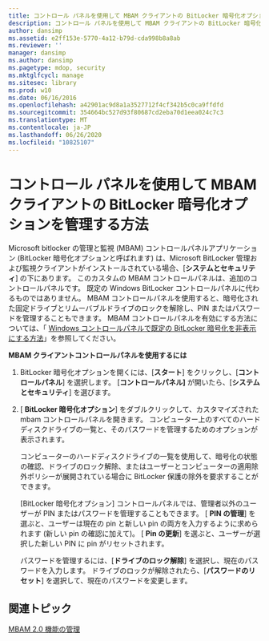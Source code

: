 ```yaml
---
title: コントロール パネルを使用して MBAM クライアントの BitLocker 暗号化オプションを管理する方法
description: コントロール パネルを使用して MBAM クライアントの BitLocker 暗号化オプションを管理する方法
author: dansimp
ms.assetid: e2ff153e-5770-4a12-b79d-cda998b8a8ab
ms.reviewer: ''
manager: dansimp
ms.author: dansimp
ms.pagetype: mdop, security
ms.mktglfcycl: manage
ms.sitesec: library
ms.prod: w10
ms.date: 06/16/2016
ms.openlocfilehash: a42901ac9d8a1a3527712f4cf342b5c0ca9ffdfd
ms.sourcegitcommit: 354664bc527d93f80687cd2eba70d1eea024c7c3
ms.translationtype: MT
ms.contentlocale: ja-JP
ms.lasthandoff: 06/26/2020
ms.locfileid: "10825107"
---
```

# コントロール パネルを使用して MBAM クライアントの BitLocker 暗号化オプションを管理する方法


Microsoft bitlocker の管理と監視 (MBAM) コントロールパネルアプリケーション (BitLocker 暗号化オプションと呼ばれます) は、Microsoft BitLocker 管理および監視クライアントがインストールされている場合、[**システムとセキュリティ**] の下にあります。 このカスタムの MBAM コントロールパネルは、追加のコントロールパネルです。 既定の Windows BitLocker コントロールパネルに代わるものではありません。 MBAM コントロールパネルを使用すると、暗号化された固定ドライブとリムーバブルドライブのロックを解除し、PIN またはパスワードを管理することもできます。 MBAM コントロールパネルを有効にする方法については、「 [Windows コントロールパネルで既定の BitLocker 暗号化を非表示にする方法](how-to-hide-default-bitlocker-encryption-in-the-windows-control-panel-mbam-2.md)」を参照してください。

**MBAM クライアントコントロールパネルを使用するには**

1.  BitLocker 暗号化オプションを開くには、[**スタート**] をクリックし、[**コントロールパネル**] を選択します。 [**コントロールパネル]** が開いたら、[**システムとセキュリティ**] を選びます。

2.  [ **BitLocker 暗号化オプション**] をダブルクリックして、カスタマイズされた mbam コントロールパネルを開きます。 コンピューター上のすべてのハードディスクドライブの一覧と、そのパスワードを管理するためのオプションが表示されます。

    コンピューターのハードディスクドライブの一覧を使用して、暗号化の状態の確認、ドライブのロック解除、またはユーザーとコンピューターの適用除外ポリシーが展開されている場合に BitLocker 保護の除外を要求することができます。

    [BitLocker 暗号化オプション] コントロールパネルでは、管理者以外のユーザーが PIN またはパスワードを管理することもできます。 [ **PIN の管理**] を選ぶと、ユーザーは現在の pin と新しい pin の両方を入力するように求められます (新しい pin の確認に加えて)。 [ **Pin の更新**] を選ぶと、ユーザーが選択した新しい PIN に pin がリセットされます。

    パスワードを管理するには、[**ドライブのロック解除**] を選択し、現在のパスワードを入力します。 ドライブのロックが解除されたら、[**パスワードのリセット**] を選択して、現在のパスワードを変更します。

## 関連トピック


[MBAM 2.0 機能の管理](administering-mbam-20-features-mbam-2.md)

 

 





